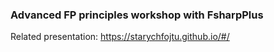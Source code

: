 ### Advanced FP principles workshop with FsharpPlus
Related presentation: https://starychfojtu.github.io/#/
